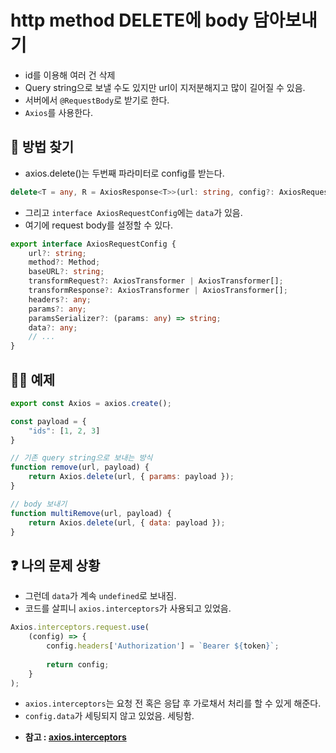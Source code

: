 # http method DELETE에 body 담아보내기
- id를 이용해 여러 건 삭제
- Query string으로 보낼 수도 있지만 url이 지저분해지고 많이 길어질 수 있음.
- 서버에서 `@RequestBody`로 받기로 한다.
- `Axios`를 사용한다.

## 🔎 방법 찾기
- axios.delete()는 두번째 파라미터로 config를 받는다.
```typescript
delete<T = any, R = AxiosResponse<T>>(url: string, config?: AxiosRequestConfig): Promise<R>;
```
- 그리고 `interface AxiosRequestConfig`에는 `data`가 있음.
- 여기에 request body를 설정할 수 있다.
```typescript
export interface AxiosRequestConfig {
    url?: string;
    method?: Method;
    baseURL?: string;
    transformRequest?: AxiosTransformer | AxiosTransformer[];
    transformResponse?: AxiosTransformer | AxiosTransformer[];
    headers?: any;
    params?: any;
    paramsSerializer?: (params: any) => string;
    data?: any;
    // ...
}
```

## 🤹‍♀️ 예제
```jsx
export const Axios = axios.create();

const payload = {
	"ids": [1, 2, 3]
}

// 기존 query string으로 보내는 방식
function remove(url, payload) {
    return Axios.delete(url, { params: payload });
}

// body 보내기
function multiRemove(url, payload) {
    return Axios.delete(url, { data: payload });
}
```

## ❓ 나의 문제 상황
- 그런데 `data`가 계속 `undefined`로 보내짐.
- 코드를 살피니 `axios.interceptors`가 사용되고 있었음.
```jsx
Axios.interceptors.request.use(
    (config) => {
        config.headers['Authorization'] = `Bearer ${token}`;
	    
        return config;
    }
);
```
- `axios.interceptors`는 요청 전 혹은 응답 후 가로채서 처리를 할 수 있게 해준다.
- `config.data`가 세팅되지 않고 있었음. 세팅함.
* **참고 : [axios.interceptors]([20210116]_axios_interceptors.md)**
